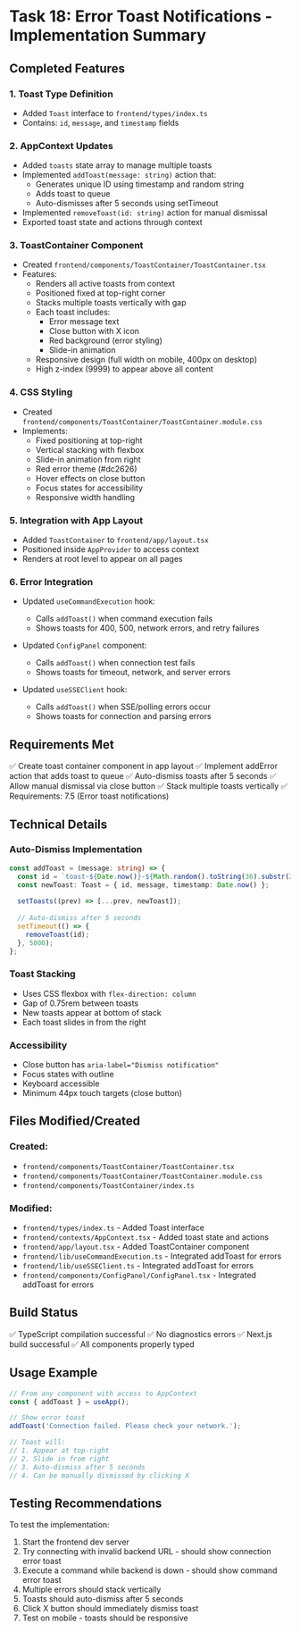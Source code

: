 # Task 18: Error Toast Notifications - Implementation Summary

## Completed Features

### 1. Toast Type Definition
- Added `Toast` interface to `frontend/types/index.ts`
- Contains: `id`, `message`, and `timestamp` fields

### 2. AppContext Updates
- Added `toasts` state array to manage multiple toasts
- Implemented `addToast(message: string)` action that:
  - Generates unique ID using timestamp and random string
  - Adds toast to queue
  - Auto-dismisses after 5 seconds using setTimeout
- Implemented `removeToast(id: string)` action for manual dismissal
- Exported toast state and actions through context

### 3. ToastContainer Component
- Created `frontend/components/ToastContainer/ToastContainer.tsx`
- Features:
  - Renders all active toasts from context
  - Positioned fixed at top-right corner
  - Stacks multiple toasts vertically with gap
  - Each toast includes:
    - Error message text
    - Close button with X icon
    - Red background (error styling)
    - Slide-in animation
  - Responsive design (full width on mobile, 400px on desktop)
  - High z-index (9999) to appear above all content

### 4. CSS Styling
- Created `frontend/components/ToastContainer/ToastContainer.module.css`
- Implements:
  - Fixed positioning at top-right
  - Vertical stacking with flexbox
  - Slide-in animation from right
  - Red error theme (#dc2626)
  - Hover effects on close button
  - Focus states for accessibility
  - Responsive width handling

### 5. Integration with App Layout
- Added `ToastContainer` to `frontend/app/layout.tsx`
- Positioned inside `AppProvider` to access context
- Renders at root level to appear on all pages

### 6. Error Integration
- Updated `useCommandExecution` hook:
  - Calls `addToast()` when command execution fails
  - Shows toasts for 400, 500, network errors, and retry failures
  
- Updated `ConfigPanel` component:
  - Calls `addToast()` when connection test fails
  - Shows toasts for timeout, network, and server errors
  
- Updated `useSSEClient` hook:
  - Calls `addToast()` when SSE/polling errors occur
  - Shows toasts for connection and parsing errors

## Requirements Met

✅ Create toast container component in app layout
✅ Implement addError action that adds toast to queue
✅ Auto-dismiss toasts after 5 seconds
✅ Allow manual dismissal via close button
✅ Stack multiple toasts vertically
✅ Requirements: 7.5 (Error toast notifications)

## Technical Details

### Auto-Dismiss Implementation
```typescript
const addToast = (message: string) => {
  const id = `toast-${Date.now()}-${Math.random().toString(36).substr(2, 9)}`;
  const newToast: Toast = { id, message, timestamp: Date.now() };
  
  setToasts((prev) => [...prev, newToast]);
  
  // Auto-dismiss after 5 seconds
  setTimeout(() => {
    removeToast(id);
  }, 5000);
};
```

### Toast Stacking
- Uses CSS flexbox with `flex-direction: column`
- Gap of 0.75rem between toasts
- New toasts appear at bottom of stack
- Each toast slides in from the right

### Accessibility
- Close button has `aria-label="Dismiss notification"`
- Focus states with outline
- Keyboard accessible
- Minimum 44px touch targets (close button)

## Files Modified/Created

### Created:
- `frontend/components/ToastContainer/ToastContainer.tsx`
- `frontend/components/ToastContainer/ToastContainer.module.css`
- `frontend/components/ToastContainer/index.ts`

### Modified:
- `frontend/types/index.ts` - Added Toast interface
- `frontend/contexts/AppContext.tsx` - Added toast state and actions
- `frontend/app/layout.tsx` - Added ToastContainer component
- `frontend/lib/useCommandExecution.ts` - Integrated addToast for errors
- `frontend/lib/useSSEClient.ts` - Integrated addToast for errors
- `frontend/components/ConfigPanel/ConfigPanel.tsx` - Integrated addToast for errors

## Build Status
✅ TypeScript compilation successful
✅ No diagnostics errors
✅ Next.js build successful
✅ All components properly typed

## Usage Example

```typescript
// From any component with access to AppContext
const { addToast } = useApp();

// Show error toast
addToast('Connection failed. Please check your network.');

// Toast will:
// 1. Appear at top-right
// 2. Slide in from right
// 3. Auto-dismiss after 5 seconds
// 4. Can be manually dismissed by clicking X
```

## Testing Recommendations

To test the implementation:
1. Start the frontend dev server
2. Try connecting with invalid backend URL - should show connection error toast
3. Execute a command while backend is down - should show command error toast
4. Multiple errors should stack vertically
5. Toasts should auto-dismiss after 5 seconds
6. Click X button should immediately dismiss toast
7. Test on mobile - toasts should be responsive
